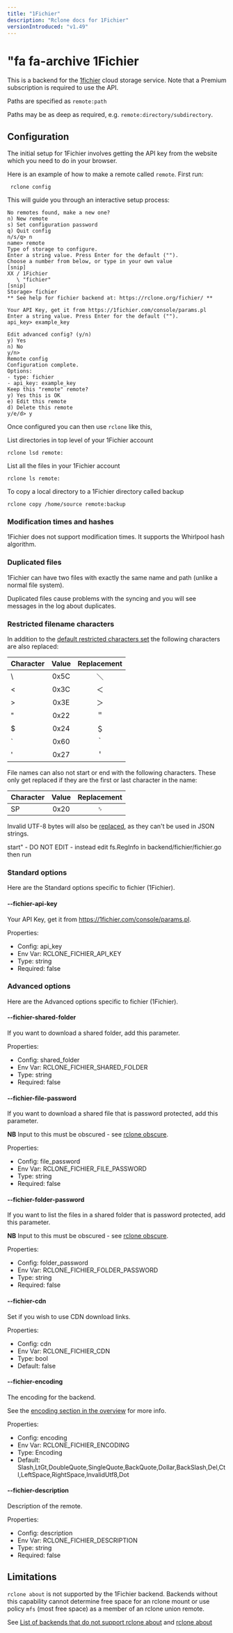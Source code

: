 ```yaml
---
title: "1Fichier"
description: "Rclone docs for 1Fichier"
versionIntroduced: "v1.49"
---
```


#  "fa fa-archive 1Fichier

This is a backend for the [1fichier](https://1fichier.com) cloud
storage service. Note that a Premium subscription is required to use
the API.

Paths are specified as `remote:path`

Paths may be as deep as required, e.g. `remote:directory/subdirectory`.

## Configuration

The initial setup for 1Fichier involves getting the API key from the website which you
need to do in your browser.

Here is an example of how to make a remote called `remote`.  First run:

     rclone config

This will guide you through an interactive setup process:

```
No remotes found, make a new one?
n) New remote
s) Set configuration password
q) Quit config
n/s/q> n
name> remote
Type of storage to configure.
Enter a string value. Press Enter for the default ("").
Choose a number from below, or type in your own value
[snip]
XX / 1Fichier
   \ "fichier"
[snip]
Storage> fichier
** See help for fichier backend at: https://rclone.org/fichier/ **

Your API Key, get it from https://1fichier.com/console/params.pl
Enter a string value. Press Enter for the default ("").
api_key> example_key

Edit advanced config? (y/n)
y) Yes
n) No
y/n> 
Remote config
Configuration complete.
Options:
- type: fichier
- api_key: example_key
Keep this "remote" remote?
y) Yes this is OK
e) Edit this remote
d) Delete this remote
y/e/d> y
```

Once configured you can then use `rclone` like this,

List directories in top level of your 1Fichier account

    rclone lsd remote:

List all the files in your 1Fichier account

    rclone ls remote:

To copy a local directory to a 1Fichier directory called backup

    rclone copy /home/source remote:backup

### Modification times and hashes

1Fichier does not support modification times. It supports the Whirlpool hash algorithm.

### Duplicated files

1Fichier can have two files with exactly the same name and path (unlike a
normal file system).

Duplicated files cause problems with the syncing and you will see
messages in the log about duplicates.

### Restricted filename characters

In addition to the [default restricted characters set](/overview/#restricted-characters)
the following characters are also replaced:

| Character | Value | Replacement |
| --------- |:-----:|:-----------:|
| \         | 0x5C  | ＼           |
| <         | 0x3C  | ＜           |
| >         | 0x3E  | ＞           |
| "         | 0x22  | ＂           |
| $         | 0x24  | ＄           |
| `         | 0x60  | ｀           |
| '         | 0x27  | ＇           |

File names can also not start or end with the following characters.
These only get replaced if they are the first or last character in the
name:

| Character | Value | Replacement |
| --------- |:-----:|:-----------:|
| SP        | 0x20  | ␠           |

Invalid UTF-8 bytes will also be [replaced](/overview/#invalid-utf8),
as they can't be used in JSON strings.

 start" - DO NOT EDIT - instead edit fs.RegInfo in backend/fichier/fichier.go then run 
### Standard options

Here are the Standard options specific to fichier (1Fichier).

#### --fichier-api-key

Your API Key, get it from https://1fichier.com/console/params.pl.

Properties:

- Config:      api_key
- Env Var:     RCLONE_FICHIER_API_KEY
- Type:        string
- Required:    false

### Advanced options

Here are the Advanced options specific to fichier (1Fichier).

#### --fichier-shared-folder

If you want to download a shared folder, add this parameter.

Properties:

- Config:      shared_folder
- Env Var:     RCLONE_FICHIER_SHARED_FOLDER
- Type:        string
- Required:    false

#### --fichier-file-password

If you want to download a shared file that is password protected, add this parameter.

**NB** Input to this must be obscured - see [rclone obscure](/commands/rclone_obscure/).

Properties:

- Config:      file_password
- Env Var:     RCLONE_FICHIER_FILE_PASSWORD
- Type:        string
- Required:    false

#### --fichier-folder-password

If you want to list the files in a shared folder that is password protected, add this parameter.

**NB** Input to this must be obscured - see [rclone obscure](/commands/rclone_obscure/).

Properties:

- Config:      folder_password
- Env Var:     RCLONE_FICHIER_FOLDER_PASSWORD
- Type:        string
- Required:    false

#### --fichier-cdn

Set if you wish to use CDN download links.

Properties:

- Config:      cdn
- Env Var:     RCLONE_FICHIER_CDN
- Type:        bool
- Default:     false

#### --fichier-encoding

The encoding for the backend.

See the [encoding section in the overview](/overview/#encoding) for more info.

Properties:

- Config:      encoding
- Env Var:     RCLONE_FICHIER_ENCODING
- Type:        Encoding
- Default:     Slash,LtGt,DoubleQuote,SingleQuote,BackQuote,Dollar,BackSlash,Del,Ctl,LeftSpace,RightSpace,InvalidUtf8,Dot

#### --fichier-description

Description of the remote.

Properties:

- Config:      description
- Env Var:     RCLONE_FICHIER_DESCRIPTION
- Type:        string
- Required:    false



## Limitations

`rclone about` is not supported by the 1Fichier backend. Backends without
this capability cannot determine free space for an rclone mount or
use policy `mfs` (most free space) as a member of an rclone union
remote.

See [List of backends that do not support rclone about](https://rclone.org/overview/#optional-features) and [rclone about](https://rclone.org/commands/rclone_about/)

